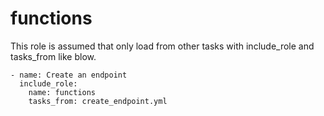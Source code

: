 # functions
This role is assumed that only load from other tasks with include_role and tasks_from like blow.

```
- name: Create an endpoint
  include_role:
    name: functions
    tasks_from: create_endpoint.yml
```

